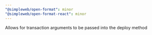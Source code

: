 ```yaml
---
"@simpleweb/open-format": minor
"@simpleweb/open-format-react": minor
---
```


Allows for transaction arguments to be passed into the deploy method
